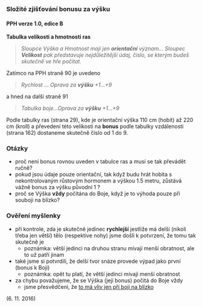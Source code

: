 ### Složité zjišťování bonusu za výšku

#### PPH verze 1.0, edice B

**Tabulka velikosti a hmotnosti ras**

> _Sloupce Výška a Hmotnost mají jen **orientační** význam... Sloupec **Velikost** pak představuje nejdůležitější údaj,
> číslo, se kterým budeš skutečně ve hře počítat._

Zatímco na PPH straně 90 je uvedeno
>_Rychlost ... Oprava za **výšku** +1...+9_

a hned na další straně 91
> _Tabulka boje...Oprava za **výšku** +1...+9_

Podle tabulky ras (strana 29), kde je orientační výška 110 cm (hobit) až 220 cm (kroll)
a převedení této velikosti na **bonus** podle tabulky vzdálenosti (strana 162) dostaneme skutečně číslo od 1 do 9.

### Otázky
 - proč není bonus rovnou uveden v tabulce ras a musí se tak převádět ručně?
 - pokud jsou údaje pouze orientační, tak když budu hrát hobita s nekontrolovaným růstovým hormonem a výškou 1.5 metru,
 zůstává vážně bonus za výšku původní 1 ?
 - proč se Výška **vždy** počítána do Boje, když je to výhoda pouze při souboji na blízko?

### Ověření myšlenky
 - při kontrole, zda je skutečně jedinec **rychlejší** jestliže má delší (nikoli třeba jen větší) tělo (respektive nohy)
 jsme došli k potvrzení, že tomu tak skutečně je
    - poznámka: větší jedinci na druhou stranu mívají menší obratnost, ale to už patří jinam
 - také jsme si potvrdili, že delší tvor snáze provede výpad jako první (bonus k Boji)
    - poznámka: opět tu platí, že větší jedinci mívají menší obratnost
 - za chybu považujeme, že se Výška (její bonus) počítá do Boje vždy
    - jsme přesvědčeni, že [to má vliv jen při boji na blízko](./číslo_boj_při_boji_na_blízko_a_na_dálku.md)
    
(6. 11. 2016)